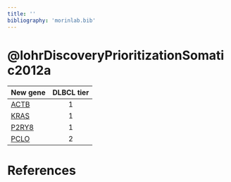 ```yaml
---
title: ''
bibliography: 'morinlab.bib'
---
```


# @lohrDiscoveryPrioritizationSomatic2012a
|New gene|DLBCL tier|
|:-|:-:|
|[ACTB](ACTB)|1 |
|[KRAS](KRAS)|1 |
|[P2RY8](P2RY8)|1 |
|[PCLO](PCLO)|2 |

# References

